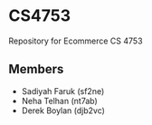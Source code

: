 # CS4753
Repository for Ecommerce CS 4753

## Members
* Sadiyah Faruk (sf2ne)
* Neha Telhan (nt7ab)
* Derek Boylan (djb2vc)

